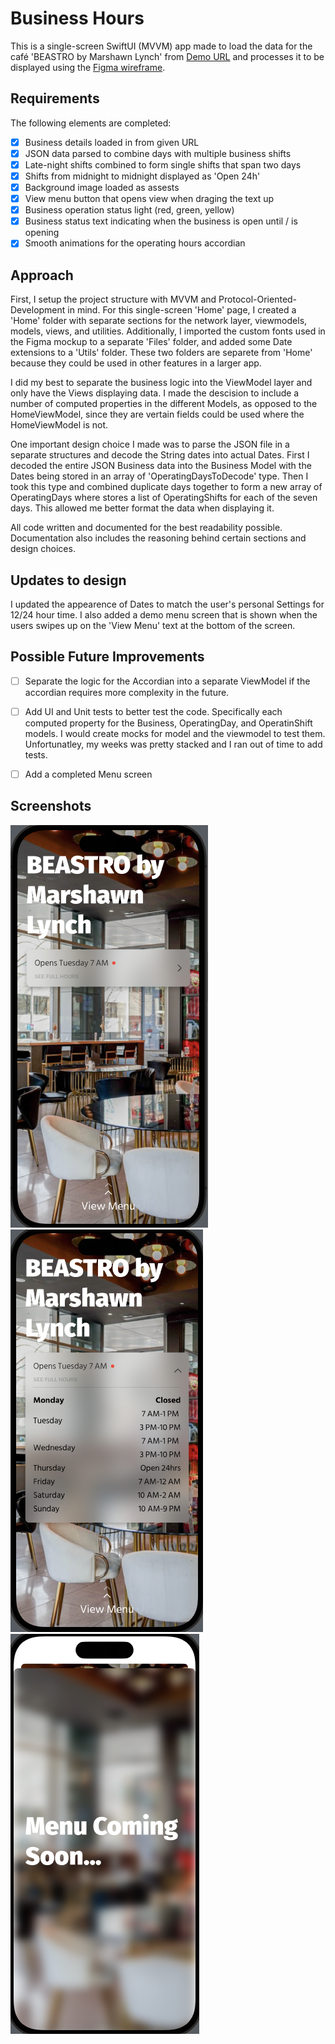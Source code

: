# Business Hours

This is a single-screen SwiftUI (MVVM) app made to load the data for the café 'BEASTRO by Marshawn Lynch' from [Demo URL](https://purs-demo-bucket-test.s3.us-west-2.amazonaws.com/location.json) and processes it to be displayed using the [Figma wireframe](https://www.figma.com/file/5BXJxCRmeOCeWyW9D0ivc7/Mobile-Take-home?node-id=0%3A1&mode=dev).

## Requirements

The following elements are completed:

- [x] Business details loaded in from given URL
- [x] JSON data parsed to combine days with multiple business shifts
- [x] Late-night shifts combined to form single shifts that span two days
- [x] Shifts from midnight to midnight displayed as 'Open 24h'
- [x] Background image loaded as assests
- [x] View menu button that opens view when draging the text up
- [x] Business operation status light (red, green, yellow)
- [x] Business status text indicating when the business is open until / is opening
- [x] Smooth animations for the operating hours accordian

## Approach

First, I setup the project structure with MVVM and Protocol-Oriented-Development in mind. For this single-screen 'Home' page, I created a 'Home' folder with separate sections for the network layer, viewmodels, models, views, and utilities. Additionally, I imported the custom fonts used in the Figma mockup to a separate 'Files' folder, and added some Date extensions to a 'Utils' folder. These two folders are separete from 'Home' because they could be used in other features in a larger app.

I did my best to separate the business logic into the ViewModel layer and only have the Views displaying data. I made the descision to include a number of computed properties in the different Models, as opposed to the HomeViewModel, since they are vertain fields could be used where the HomeViewModel is not.

One important design choice I made was to parse the JSON file in a separate structures and decode the String dates into actual Dates. First I decoded the entire JSON Business data into the Business Model with the Dates being stored in an array of  'OperatingDaysToDecode' type. Then I took this type and combined duplicate days together to form a new array of OperatingDays where stores a list of OperatingShifts for each of the seven days. This allowed me better format the data when displaying it.

All code written and documented for the best readability possible. Documentation also includes the reasoning behind certain sections and design choices.

## Updates to design

I updated the appearence of Dates to match the user's personal Settings for 12/24 hour time.
I also added a demo menu screen that is shown when the users swipes up on the 'View Menu' text at the bottom of the screen.

## Possible Future Improvements

- [ ] Separate the logic for the Accordian into a separate ViewModel if the accordian requires more complexity in the future.
- [ ] Add UI and Unit tests to better test the code. Specifically each computed property for the Business, OperatingDay, and OperatinShift models. I would create mocks for model and the viewmodel to test them. Unfortunatley, my weeks was pretty stacked and I ran out of time to add tests.
- [ ] Add a completed Menu screen


## Screenshots

<img src='screenshot_1.png' title='Screenshot 1' width='' alt='Screenshot 1' /><br>
<img src='screenshot_2.png' title='Screenshot 2' width='' alt='Screenshot 2' /><br>
<img src='screenshot_3.png' title='Screenshot 3' width='' alt='Screenshot 3' /><br>
